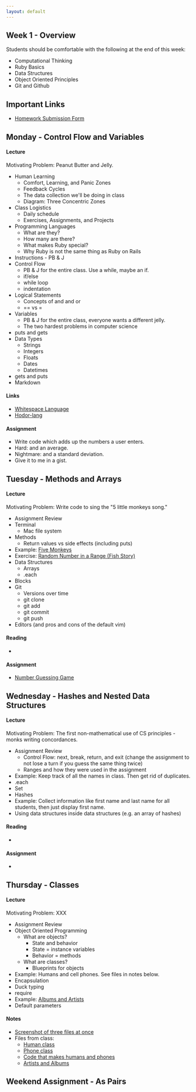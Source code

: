 ```yaml
---
layout: default
---
```


## Week 1 - Overview

Students should be comfortable with the following at the end of this week:

* Computational Thinking
* Ruby Basics
* Data Structures
* Object Oriented Principles
* Git and Github

## Important Links

* [Homework Submission Form](http://goo.gl/forms/o9so3mi9Sd)


## Monday - Control Flow and Variables

#### Lecture

Motivating Problem: Peanut Butter and Jelly.

* Human Learning
  * Comfort, Learning, and Panic Zones
  * Feedback Cycles
  * The data collection we'll be doing in class
  * Diagram: Three Concentric Zones
* Class Logistics
  * Daily schedule
  * Exercises, Assignments, and Projects
* Programming Languages
  * What are they?
  * How many are there?
  * What makes Ruby special?
  * Why Ruby is not the same thing as Ruby on Rails
* Instructions - PB & J
* Control Flow
  * PB & J for the entire class.  Use a while, maybe an if.
  * if/else
  * while loop
  * indentation
* Logical Statements
  * Concepts of and and or
  * == vs =
* Variables
  * PB & J for the entire class, everyone wants a different jelly.
  * The two hardest problems in computer science
* puts and gets
* Data Types
  * Strings
  * Integers
  * Floats
  * Dates
  * Datetimes
* gets and puts
* Markdown

#### Links

* [Whitespace Language](http://en.wikipedia.org/wiki/Whitespace_%28programming_language%29#Sample_code)
* [Hodor-lang](http://www.hodor-lang.org/)

#### Assignment

* Write code which adds up the numbers a user enters.
* Hard: and an average.
* Nightmare: and a standard deviation.
* Give it to me in a gist.

## Tuesday - Methods and Arrays

#### Lecture

Motivating Problem: Write code to sing the "5 little monkeys song."

* Assignment Review
* Terminal
  * Mac file system
* Methods
  * Return values vs side effects (including puts)
* Example: [Five Monkeys](https://github.com/masonfmatthews/rails_assignments/tree/master/exercises/monkeys_jumping_on_the_bed)
* Exercise: [Random Number in a Range (Fish Story)](https://github.com/masonfmatthews/rails_assignments/tree/master/exercises/random_in_range)
* Data Structures
  * Arrays
  * .each
* Blocks
* Git
  * Versions over time
  * git clone
  * git add
  * git commit
  * git push
* Editors (and pros and cons of the default vim)

#### Reading

*

#### Assignment

* [Number Guessing Game](https://github.com/tiyd-rails-2015-05/number_guessing)


## Wednesday - Hashes and Nested Data Structures

#### Lecture

Motivating Problem: The first non-mathematical use of CS principles - monks writing concordances.

* Assignment Review
  * Control Flow: next, break, return, and exit (change the assignment to not lose a turn if you guess the same thing twice)
  * Ranges and how they were used in the assignment
* Example: Keep track of all the names in class.  Then get rid of duplicates.
* .each
* Set
* Hashes
* Example: Collect information like first name and last name for all students, then just display first name.
* Using data structures inside data structures (e.g. an array of hashes)


#### Reading

*

#### Assignment

* 


## Thursday - Classes

#### Lecture

Motivating Problem: XXX

* Assignment Review
* Object Oriented Programming
  * What are objects?
    * State and behavior
    * State = instance variables
    * Behavior = methods
  * What are classes?
    * Blueprints for objects
* Example: Humans and cell phones.  See files in notes below.
* Encapsulation
* Duck typing
* require
* Example: [Albums and Artists](https://github.com/masonfmatthews/rails_assignments/tree/master/exercises/albums_and_artists)
* Default parameters

#### Notes

* [Screenshot of three files at once](w1-3/screenshot.png)
* Files from class:
  * [Human class](w1-3/human.rb)
  * [Phone class](w1-3/phone.rb)
  * [Code that makes humans and phones](w1-3/w1wb.rb)
  * [Artists and Albums](w1-3/artists_and_albums.rb)


## Weekend Assignment - As Pairs
